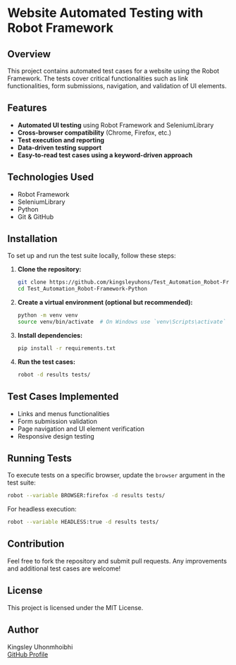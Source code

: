 # Website Automated Testing with Robot Framework

## Overview
This project contains automated test cases for a website using the Robot Framework. The tests cover critical functionalities such as link functionalities, form submissions, navigation, and validation of UI elements.

## Features
- **Automated UI testing** using Robot Framework and SeleniumLibrary
- **Cross-browser compatibility** (Chrome, Firefox, etc.)
- **Test execution and reporting**
- **Data-driven testing support**
- **Easy-to-read test cases using a keyword-driven approach**

## Technologies Used
- Robot Framework
- SeleniumLibrary
- Python
- Git & GitHub

## Installation
To set up and run the test suite locally, follow these steps:

1. **Clone the repository:**
   ```bash
   git clone https://github.com/kingsleyuhons/Test_Automation_Robot-Framework-Python.git
   cd Test_Automation_Robot-Framework-Python
   ```
2. **Create a virtual environment (optional but recommended):**
   ```bash
   python -m venv venv
   source venv/bin/activate  # On Windows use `venv\Scripts\activate`
   ```
3. **Install dependencies:**
   ```bash
   pip install -r requirements.txt
   ```
4. **Run the test cases:**
   ```bash
   robot -d results tests/
   ```

## Test Cases Implemented
- Links and menus functionalities
- Form submission validation
- Page navigation and UI element verification
- Responsive design testing

## Running Tests
To execute tests on a specific browser, update the `browser` argument in the test suite:
```bash
robot --variable BROWSER:firefox -d results tests/
```
For headless execution:
```bash
robot --variable HEADLESS:true -d results tests/
```

## Contribution
Feel free to fork the repository and submit pull requests. Any improvements and additional test cases are welcome!

## License
This project is licensed under the MIT License.

## Author
Kingsley Uhonmhoibhi  
[GitHub Profile](https://github.com/kingsleyuhons)
